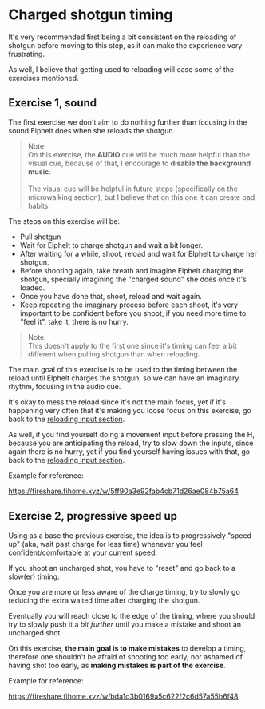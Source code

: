 # Charged shotgun timing

It's very recommended first being a bit consistent on the reloading of shotgun before moving to this step, as it can make the experience very frustrating.

As well, I believe that getting used to reloading will ease some of the exercises mentioned.

## Exercise 1, sound

The first exercise we don't aim to do nothing further than focusing in the sound Elphelt does when she reloads the shotgun.

> Note:\
> On this exercise, the **AUDIO** cue will be much more helpful than the visual cue, because of that, I encourage to **disable the background music**.\
> \
> The visual cue will be helpful in future steps (specifically on the microwalking section), but I believe that on this one it can create bad habits.

The steps on this exercise will be:

- Pull shotgun
- Wait for Elphelt to charge shotgun and wait a bit longer.
- After waiting for a while, shoot, reload and wait for Elphelt to charge her shotgun.
- Before shooting again, take breath and imagine Elphelt charging the shotgun, specially imagining the "charged sound" she does once it's loaded.
- Once you have done that, shoot, reload and wait again.
- Keep repeating the imaginary process before each shoot, it's very important to be confident before you shoot, if you need more time to "feel it", take it, there is no hurry.

> Note:\
> This doesn't apply to the first one since it's timing can feel a bit different when pulling shotgun than when reloading.

The main goal of this exercise is to be used to the timing between the reload until Elphelt charges the shotgun, so we can have an imaginary rhythm, focusing in the audio cue.

It's okay to mess the reload since it's not the main focus, yet if it's happening very often that it's making you loose focus on this exercise, go back to the [reloading input section](./../Exercices/1_Reloading_Input.md).

As well, if you find yourself doing a movement input before pressing the H, because you are anticipating the reload, try to slow down the inputs, since again there is no hurry, yet if you find yourself having issues with that, go back to the [reloading input section](./../Exercices/1_Reloading_Input.md).

Example for reference:

https://fireshare.fihome.xyz/w/5ff90a3e92fab4cb71d26ae084b75a64

[//]: # (#### Exercise 1.5, sound, a bit faster)

[//]: # ()
[//]: # (It's the exact same exercise as before, just trying to leave a little less time than )


## Exercise 2, progressive speed up

Using as a base the previous exercise, the idea is to progressively "speed up" (aka, wait past charge for less time) whenever you feel confident/comfortable at your current speed.

If you shoot an uncharged shot, you have to "reset" and go back to a slow(er) timing.

[//]: # (???)
[//]: # (I find it helpful not being very focused on the progression/timing you left waiting, but paying more attention on the "idea of the exercise")

Once you are more or less aware of the charge timing, try to slowly go reducing the extra waited time after charging the shotgun.

Eventually you will reach close to the edge of the timing, where you should try to slowly push it a _bit further_ until you make a mistake and shoot an uncharged shot.

On this exercise, **the main goal is to make mistakes** to develop a timing, therefore one shouldn't be afraid of shooting too early, nor ashamed of having shot too early, as **making mistakes is part of the exercise**.

Example for reference:

https://fireshare.fihome.xyz/w/bda1d3b0169a5c622f2c6d57a55b6f48
